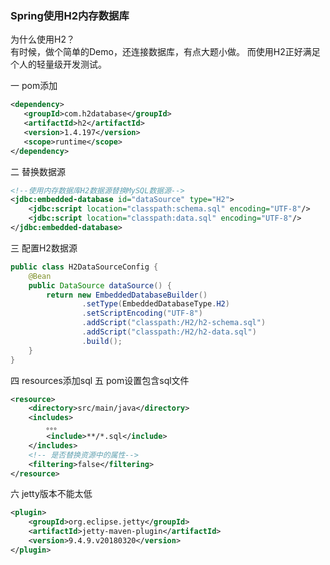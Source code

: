 ### Spring使用H2内存数据库
为什么使用H2？<br>
有时候，做个简单的Demo，还连接数据库，有点大题小做。 而使用H2正好满足个人的轻量级开发测试。

一 pom添加
```xml
<dependency>
   <groupId>com.h2database</groupId>
   <artifactId>h2</artifactId>
   <version>1.4.197</version>
   <scope>runtime</scope>
</dependency>
```
二 替换数据源
```xml
<!--使用内存数据库H2数据源替换MySQL数据源-->
<jdbc:embedded-database id="dataSource" type="H2">
    <jdbc:script location="classpath:schema.sql" encoding="UTF-8"/>
    <jdbc:script location="classpath:data.sql" encoding="UTF-8"/>
</jdbc:embedded-database>
```
三 配置H2数据源
```java
public class H2DataSourceConfig {
    @Bean
    public DataSource dataSource() {
        return new EmbeddedDatabaseBuilder()
                .setType(EmbeddedDatabaseType.H2)
                .setScriptEncoding("UTF-8")
                .addScript("classpath:/H2/h2-schema.sql")
                .addScript("classpath:/H2/h2-data.sql")
                .build();
    }
}
```
四 resources添加sql
五 pom设置包含sql文件
```xml
<resource>
    <directory>src/main/java</directory>
    <includes>
        。。。
        <include>**/*.sql</include>
    </includes>
    <!-- 是否替换资源中的属性-->
    <filtering>false</filtering>
</resource>
```
六 jetty版本不能太低
```xml
<plugin>
    <groupId>org.eclipse.jetty</groupId>
    <artifactId>jetty-maven-plugin</artifactId>
    <version>9.4.9.v20180320</version>
</plugin>
```